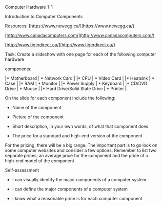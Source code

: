 Computer Hardware 1-1

Introduction to Computer Components

Resources: [https://www.newegg.ca/](https://www.newegg.ca/)

 [http://www.canadacomputers.com/](http://www.canadacomputers.com/)

 [http://www.tigerdirect.ca/](http://www.tigerdirect.ca/)

Task: Create a slideshow with one page for each of the following computer hardware 

components:

|* Motherboard | * Network Card |
|* CPU | * Video Card |
|* Heatsink | * Case |
|* RAM | * Monitor |
|* Power Supply | * Keyboard |
|* CD/DVD Drive | * Mouse |
|* Hard Drive/Solid State Drive | * Printer |

On the slide for each component include the following:

* Name of the component

* Picture of the component

* Short description, in your own words, of what that component does

* The price for a standard and high-end version of the component

For the pricing, there will be a big range. The important part is to go look on some computer websites and consider a few options. Remember to list two separate prices; an average price for the component and the price of a high-end model of the component

Self-assessment

* I can visually identify the major components of a computer system 

* I can define the major components of a computer system

* I know what a reasonable price is for each computer component

